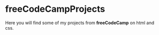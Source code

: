 # freeCodeCampProjects
Here you will find some of my projects from **freeCodeCamp** on html and css.
